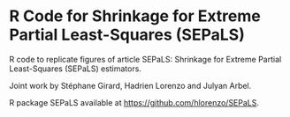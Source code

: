 # R Code for Shrinkage for Extreme Partial Least-Squares (SEPaLS)

R code to replicate figures of article SEPaLS: Shrinkage for Extreme Partial Least-Squares (SEPaLS) estimators.

Joint work by Stéphane Girard, Hadrien Lorenzo and Julyan Arbel.

R package SEPaLS available at https://github.com/hlorenzo/SEPaLS.
